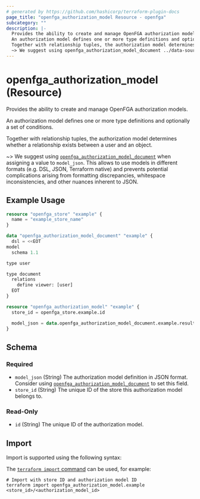 ```yaml
---
# generated by https://github.com/hashicorp/terraform-plugin-docs
page_title: "openfga_authorization_model Resource - openfga"
subcategory: ""
description: |-
  Provides the ability to create and manage OpenFGA authorization models.
  An authorization model defines one or more type definitions and optionally a set of conditions.
  Together with relationship tuples, the authorization model determines whether a relationship exists between a user and an object.
  ~> We suggest using openfga_authorization_model_document ../data-sources/authorization_model_document when assigning a value to model_json. This allows to use models in different formats (e.g. DSL, JSON, Terraform native) and prevents potential complications arising from formatting discrepancies, whitespace inconsistencies, and other nuances inherent to JSON.
---
```


# openfga_authorization_model (Resource)

Provides the ability to create and manage OpenFGA authorization models.

An authorization model defines one or more type definitions and optionally a set of conditions.

Together with relationship tuples, the authorization model determines whether a relationship exists between a user and an object.

~> We suggest using [`openfga_authorization_model_document`](../data-sources/authorization_model_document) when assigning a value to `model_json`. This allows to use models in different formats (e.g. DSL, JSON, Terraform native) and prevents potential complications arising from formatting discrepancies, whitespace inconsistencies, and other nuances inherent to JSON.

## Example Usage

```terraform
resource "openfga_store" "example" {
  name = "example_store_name"
}

data "openfga_authorization_model_document" "example" {
  dsl = <<EOT
model
  schema 1.1

type user

type document
  relations
    define viewer: [user]
  EOT
}

resource "openfga_authorization_model" "example" {
  store_id = openfga_store.example.id

  model_json = data.openfga_authorization_model_document.example.result
}
```

<!-- schema generated by tfplugindocs -->
## Schema

### Required

- `model_json` (String) The authorization model definition in JSON format. Consider using [`openfga_authorization_model_document`](../data-sources/authorization_model_document) to set this field.
- `store_id` (String) The unique ID of the store this authorization model belongs to.

### Read-Only

- `id` (String) The unique ID of the authorization model.

## Import

Import is supported using the following syntax:

The [`terraform import` command](https://developer.hashicorp.com/terraform/cli/commands/import) can be used, for example:

```shell
# Import with store ID and authorization model ID
terraform import openfga_authorization_model.example <store_id>/<authorization_model_id>
```
